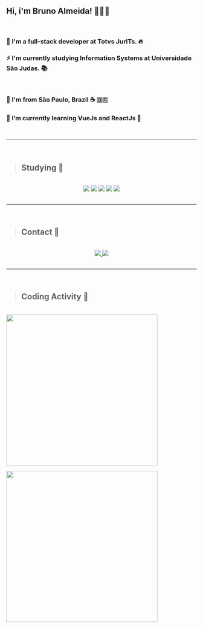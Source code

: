 ## Hi, i'm Bruno Almeida! 👨🏾‍💻

<br/>

### 🔭 I'm a full-stack developer at Totvs JurITs. 🔥 
### ⚡ I'm currently studying Information Systems at Universidade São Judas. 📚️

<br>

### 📍️ I'm from São Paulo, Brazil ☕️ 🇧🇷️
### 🌱 I’m currently learning VueJs and ReactJs 🤯️
<br>
<hr>
<br>

> ## Studying 🧠
<br>

<div align="center">
<img src="https://img.icons8.com/color/48/000000/javascript.png"/>

<img src="https://img.icons8.com/color/48/000000/html-5.png"/>

<img src="https://img.icons8.com/color/48/000000/css3.png"/>

<img src="https://img.icons8.com/color/48/000000/vue-js.png"/>

<img src="https://img.icons8.com/plasticine/48/000000/react.png"/>
</div>
<br>
<hr>
<br>

> ## Contact 📲️
<br>

<div align="center"> 
<a href="https://github.com/bruno-ralmeida">
  <img src="https://img.icons8.com/ios-filled/48/000000/github.png"/>
</a>
<a href="https://www.linkedin.com/in/brunor-almeida/">
<img src="https://img.icons8.com/fluent/50/000000/linkedin.png"/>
</a>
</div>

<br>
<hr>
<br>

> ## Coding Activity 🚀️

<br>
<img width="400"  src="https://github-readme-stats.vercel.app/api/top-langs/?username=bruno-ralmeida&layout=compact&theme=tokyonight"
    />

<img width="400" src="https://github-readme-stats.vercel.app/api?username=bruno-ralmeida&show_icons=true&theme=tokyonight"
    />

